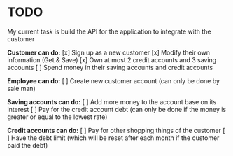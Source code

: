 # TODO
My current task is build the API for the application to integrate with the customer

**Customer can do:**
[x] Sign up as a new customer
[x] Modify their own information (Get & Save)
[x] Own at most 2 credit accounts and 3 saving accounts
[ ] Spend money in their saving accounts and credit accounts

**Employee can do:**
[ ] Create new customer account (can only be done by sale man)

**Saving accounts can do:**
[ ] Add more money to the account base on its interest
[ ] Pay for the credit account debt (can only be done if the money is greater or equal to the lowest rate)

**Credit accounts can do:**
[ ] Pay for other shopping things of the customer
[ ] Have the debt limit (which will be reset after each month if the customer paid the debt)